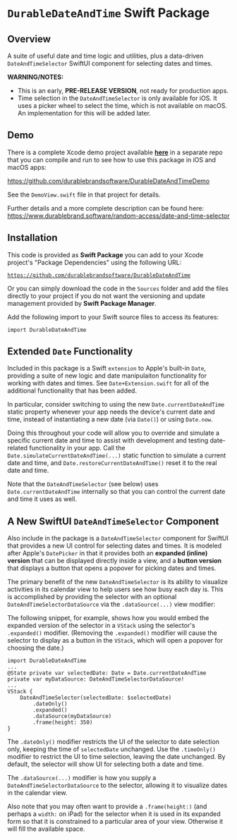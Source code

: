# **`DurableDateAndTime`** Swift Package

## Overview
A suite of useful date and time logic and utilities, plus a data-driven `DateAndTimeSelector` SwiftUI component for selecting dates and times.

**WARNING/NOTES:**
* This is an early, **PRE-RELEASE VERSION**, not ready for production apps. 
* Time selection in the `DateAndTimeSelector` is only available for iOS. It uses a picker wheel to select the time, which is not available on macOS. An implementation for this will be added later.

## Demo

There is a complete Xcode demo project available [**here**](https://github.com/durablebrandsoftware/DurableDateAndTimeDemo) in a separate repo that you can compile and run to see how to use this package in iOS and macOS apps:

https://github.com/durablebrandsoftware/DurableDateAndTimeDemo

 See the `DemoView.swift` file in that project for details.

Further details and a more complete description can be found here:<br>
https://www.durablebrand.software/random-access/date-and-time-selector

## Installation
This code is provided as **Swift Package** you can add to your Xcode project's "Package Dependencies" using the following URL:

<code>https://github.com/durablebrandsoftware/DurableDateAndTime</code>

Or you can simply download the code in the `Sources` folder and add the files directly to your project if you do not want the versioning and update management provided by **Swift Package Manager**.

Add the following import to your Swift source files to access its features:

`import DurableDateAndTime`


## Extended `Date` Functionality

Included in this package is a Swift `extension` to Apple's built-in `Date`, providing a suite of new logic and date manipulaiton functionality for working with dates and times. See `Date+Extension.swift` for all of the additional functionality that has been added.

In particular, consider switching to using the new `Date.currentDateAndTime` static property whenever your app needs the device's current date and time, instead of instantiating a new date (via `Date()`) or using `Date.now`.

Doing this throughout your code will allow you to override and simulate a specific current date and time to assist with development and testing date-related functionality in your app. Call the `Date.simulateCurrentDateAndTime(...)` static function to simulate a current date and time, and `Date.restoreCurrentDateAndTime()` reset it to the real date and time. 

Note that the `DateAndTimeSelector` (see below) uses `Date.currentDateAndTime` internally so that you can control the current date and time it uses as well.

## A New SwiftUI `DateAndTimeSelector` Component

Also include in the package is a `DateAndTimeSelector` component for SwiftUI that provides a new UI control for selecting dates and times. It is modeled after Apple's `DatePicker` in that it provides both an **expanded (inline) version** that can be displayed directly inside a view, and a **button version** that displays a button that opens a popover for picking dates and times.

The primary benefit of the new `DateAndTimeSelector` is its ability to visualize activities in its calendar view to help users see how busy each day is. This is accomplished by providing the selector with an optional `DateAndTimeSelectorDataSource` via the `.dataSource(...)` view modifier:

The following snippet, for example, shows how you would embed the expanded version of the selector in a `VStack` using the selector's `.expanded()` modifier. (Removing the `.expanded()` modifier will cause the selector to display as a button in the `VStack`, which will open a popover for choosing the date.)

```
import DurableDateAndTime
...
@State private var selectedDate: Date = Date.currentDateAndTime
private var myDataSource: DateAndTimeSelectorDataSource!
...
VStack {
    DateAndTimeSelector(selectedDate: $selectedDate)
        .dateOnly()
        .expanded()
        .dataSource(myDataSource)
        .frame(height: 350)
}
```

The `.dateOnly()` modifier restricts the UI of the selector to date selection only, keeping the time of `selectedDate` unchanged. Use the `.timeOnly()` modifier to restrict the UI to time selection, leaving the date unchanged. By default, the selector will show UI for selecting both a date and time.

The `.dataSource(...)` modifier is how you supply a `DateAndTimeSelectorDataSource` to the selector, allowing it to visualize dates in the calendar view.

Also note that you may often want to provide a `.frame(height:)` (and perhaps a `width:` on iPad) for the selector when it is used in its expanded form so that it is constrained to a particular area of your view. Otherwise it will fill the available space.
